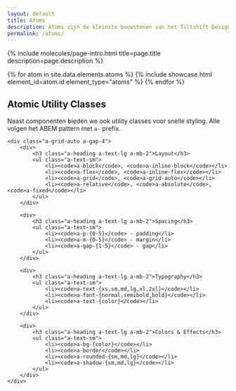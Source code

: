 ```yaml
---
layout: default
title: Atoms
description: Atoms zijn de kleinste bouwstenen van het Tiltshift Design System. Ze vormen de basis voor alle andere componenten en zijn essentieel voor het creëren van een consistente gebruikerservaring.
permalink: /atoms/
---
```


{% include molecules/page-intro.html 
    title=page.title 
    description=page.description %}

{% for atom in site.data.elements.atoms %}
    {% include showcase.html element_id=atom.id element_type="atoms" %}
{% endfor %}

<div class="a-card a-p-4 a-mb-4 a-mt-5">
    <h2 class="a-heading a-text-xl a-mb-3">Atomic Utility Classes</h2>
    <p class="a-text a-mb-4">Naast componenten bieden we ook utility classes voor snelle styling. Alle volgen het ABEM pattern met <code>a-</code> prefix.</p>
    
    <div class="a-grid-auto a-gap-4">
        <div>
            <h3 class="a-heading a-text-lg a-mb-2">Layout</h3>
            <ul class="a-text-sm">
                <li><code>a-block</code>, <code>a-inline-block</code></li>
                <li><code>a-flex</code>, <code>a-inline-flex</code></li>
                <li><code>a-grid</code>, <code>a-grid-auto</code></li>
                <li><code>a-relative</code>, <code>a-absolute</code>, <code>a-fixed</code></li>
            </ul>
        </div>
        
        <div>
            <h3 class="a-heading a-text-lg a-mb-2">Spacing</h3>
            <ul class="a-text-sm">
                <li><code>a-p-{0-5}</code> - padding</li>
                <li><code>a-m-{0-5}</code> - margin</li>
                <li><code>a-gap-{1-5}</code> - gap</li>
            </ul>
        </div>
        
        <div>
            <h3 class="a-heading a-text-lg a-mb-2">Typography</h3>
            <ul class="a-text-sm">
                <li><code>a-text-{xs,sm,md,lg,xl,2xl}</code></li>
                <li><code>a-font-{normal,semibold,bold}</code></li>
                <li><code>a-text-{color}</code></li>
            </ul>
        </div>
        
        <div>
            <h3 class="a-heading a-text-lg a-mb-2">Colors & Effects</h3>
            <ul class="a-text-sm">
                <li><code>a-bg-{color}</code></li>
                <li><code>a-border</code></li>
                <li><code>a-rounded-{sm,md,lg}</code></li>
                <li><code>a-shadow-{sm,md,lg}</code></li>
            </ul>
        </div>
    </div>
</div>